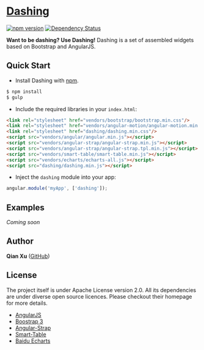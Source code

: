 # [Dashing](https://github.com/stanleyxu2005/dashing)

[![npm version](https://badge.fury.io/js/dashing.svg)](http://badge.fury.io/js/dashing) [![Dependency Status](http://img.shields.io/david/stanleyxu2005/dashing.svg?style=flat)](https://david-dm.org/stanleyxu2005/dashing#info=dependencies)

**Want to be dashing? Use Dashing!** Dashing is a set of assembled widgets based on Bootstrap and AngularJS.


## Quick Start

+ Install Dashing with [npm](https://nodejs.org/).

>
```bash
$ npm install
$ gulp
```

+ Include the required libraries in your `index.html`:

>
``` html
<link rel="stylesheet" href="vendors/bootstrap/bootstrap.min.css"/>
<link rel="stylesheet" href="vendors/angular-motion/angular-motion.min.css"/>
<link rel="stylesheet" href="dashing/dashing.min.css"/>
<script src="vendors/angular/angular.min.js"></script>
<script src="vendors/angular-strap/angular-strap.min.js"></script>
<script src="vendors/angular-strap/angular-strap.tpl.min.js"></script>
<script src="vendors/smart-table/smart-table.min.js"></script>
<script src="vendors/echarts/echarts-all.js"></script>
<script src="dashing/dashing.min.js"></script>
```

+ Inject the `dashing` module into your app:

>
``` js
angular.module('myApp', ['dashing']);
```


## Examples 

*Coming soon*


## Author

**Qian Xu** ([GitHub](https://github.com/stanleyxu2005))


## License

The project itself is under Apache License version 2.0. All its dependencies are under diverse open source licences. Please checkout their homepage for more details.

+ [AngularJS](http://angularjs.org)
+ [Boostrap 3](http://getbootstrap.com)
+ [Angular-Strap](http://mgcrea.github.io/angular-strap)
+ [Smart-Table](http://lorenzofox3.github.io/smart-table-website/)
+ [Baidu Echarts](http://echarts.baidu.com/)
